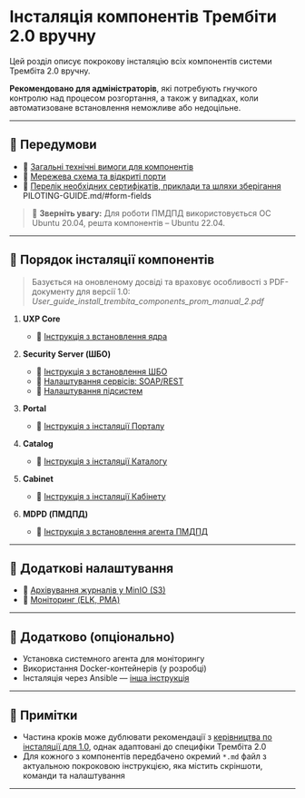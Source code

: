 # Інсталяція компонентів Трембіти 2.0 вручну

Цей розділ описує покрокову інсталяцію всіх компонентів системи Трембіта 2.0 вручну.

**Рекомендовано для адміністраторів**, які потребують гнучкого контролю над процесом розгортання, а також у випадках, коли автоматизоване встановлення неможливе або недоцільне.

---

## 🔹 Передумови

- 🔗 [Загальні технічні вимоги для компонентів](01-env-components.md)
- 🔗 [Мережева схема та відкриті порти](02-network-diagram.md)
- 🔗 [Перелік необхідних сертифікатів, приклади та шляхи зберігання](t2.0-client-instruction/01_VYMOGY.md/#certificates-vymogy)
PILOTING-GUIDE.md/#form-fields
> 📌 **Зверніть увагу:** Для роботи ПМДПД використовується ОС Ubuntu 20.04, решта компонентів – Ubuntu 22.04.

---

## 🔹 Порядок інсталяції компонентів

> Базується на оновленому досвіді та враховує особливості з PDF-документу для версії 1.0:  
> _User_guide_install_trembita_components_prom_manual_2.pdf_

1. **UXP Core**
   - 🔗 [Інструкція з встановлення ядра](04-uxp-core-installation.md)

2. **Security Server (ШБО)**
   - 🔗 [Інструкція з встановлення ШБО](05-uxp-ss-installation.md)
   - 🔗 [Налаштування сервісів: SOAP/REST](06.1-uxp-service-settings.md)
   - 🔗 [Налаштування підсистем](06-uxp-ss-settings.md)

3. **Portal**
   - 🔗 [Інструкція з інсталяції Порталу](07-uxp-portal-installation.md)

4. **Catalog**
   - 🔗 [Інструкція з інсталяції Каталогу](08-uxp-catalog-installation.md)

5. **Cabinet**
   - 🔗 [Інструкція з інсталяції Кабінету](09-uxp-cabinet-installation.md)

6. **MDPD (ПМДПД)**
   - 🔗 [Інструкція з встановлення агента ПМДПД](10-mdpd-agent-installation.md)

---

## 🔹 Додаткові налаштування

- 🔗 [Архівування журналів у MinIO (S3)](11-uxp-minio-backup.md)
- 🔗 [Моніторинг (ELK, PMA)](12-uxp-monitoring.md)

---

## 📎 Додатково (опціонально)

- Установка системного агента для моніторингу
- Використання Docker-контейнерів (у розробці)
- Інсталяція через Ansible — [інша інструкція](../../ansible/README.md)

---

## 📌 Примітки

- Частина кроків може дублювати рекомендації з [керівництва по інсталяції для 1.0](../../legacy/User_guide_install_trembita_components_prom_manual_2.pdf), однак адаптовані до специфіки Трембіта 2.0
- Для кожного з компонентів передбачено окремий `*.md` файл з актуальною покроковою інструкцією, яка містить скріншоти, команди та налаштування

---


